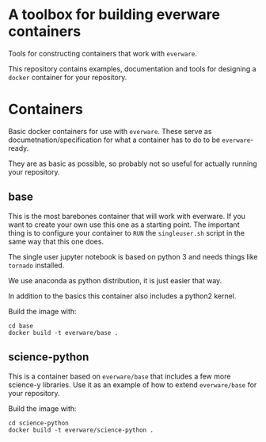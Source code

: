 # A toolbox for building everware containers

Tools for constructing containers that work with
`everware`.

This repository contains examples, documentation and
tools for designing a `docker` container for your
repository.


# Containers

Basic docker containers for use with `everware`. These
serve as documetnation/specification for what a container
has to do to be `everware`-ready.

They are as basic as possible, so probably not so useful
for actually running your repository.


## base

This is the most barebones container that will work with
everware. If you want to create your own use this one as
a starting point. The important thing is to configure your
container to `RUN` the `singleuser.sh` script in the same
way that this one does.

The single user jupyter notebook is based on python 3 and
needs things like `tornado` installed.

We use anaconda as python distribution, it is just easier
that way.

In addition to the basics this container also includes a
python2 kernel.

Build the image with:
```
cd base
docker build -t everware/base .
```


## science-python

This is a container based on `everware/base` that includes
a few more science-y libraries. Use it as an example of how
to extend `everware/base` for your repository.

Build the image with:
```
cd science-python
docker build -t everware/science-python .
```
